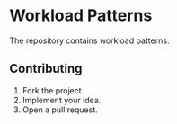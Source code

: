 # Workload Patterns

The repository contains workload patterns.

## Contributing

1. Fork the project.
2. Implement your idea.
3. Open a pull request.
